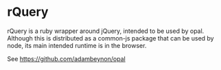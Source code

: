 rQuery
======

rQuery is a ruby wrapper around jQuery, intended to be used by opal.
Although this is distributed as a common-js package that can be used by
node, its main intended runtime is in the browser.

See https://github.com/adambeynon/opal

